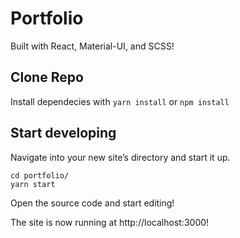 # Portfolio

Built with React, Material-UI, and SCSS!

## Clone Repo

Install dependecies with `yarn install` or `npm install`


## Start developing

Navigate into your new site’s directory and start it up.

```
cd portfolio/
yarn start
```

Open the source code and start editing!

The site is now running at http://localhost:3000!
